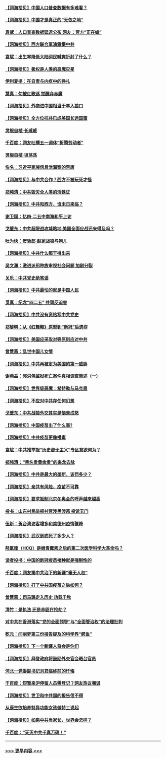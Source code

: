 #### [【网海拾贝】中国人口普查数据有多难看？](../pages/nsc993/n12917822.md?t=05020751) 
#### [【网海拾贝】中国才是真正的“无依之地”](../pages/nsc993/n12915845.md?t=05020751) 
#### [袁斌：人口普查数据延迟公布 网友：官方“正在编”](../pages/nsc993/n12915748.md?t=05020751) 
#### [【网海拾贝】西方联合军演震慑中共](../pages/nsc993/n12913466.md?t=05020751) 
#### [袁斌：出生率降低大陆网民喊爽折射了什么？](../pages/nsc993/n12913365.md?t=05020751) 
#### [【网海拾贝】极权是人类的恶魔灾星](../pages/nsc993/n12910697.md?t=05020751) 
#### [伊利夏提：在自责与内疚中的挣扎](../pages/nsc993/n12910493.md?t=05020751) 
#### [慧真：勿被红歌迷 觉醒弃赤魔](../pages/nsc993/n12910485.md?t=05020751) 
#### [【网海拾贝】外商进中国相当于羊入狼口](../pages/nsc993/n12908274.md?t=05020751) 
#### [【网海拾贝】全方位抗共已成美国长远国策](../pages/nsc993/n12906878.md?t=05020751) 
#### [灵根自植‧长戚戚](../pages/nsc993/n12905585.md?t=05020751) 
#### [千百度：网友吐槽五一调休“折腾劳动者”](../pages/nsc993/n12905934.md?t=05020751) 
#### [灵根自植‧坦荡荡](../pages/nsc993/n12905562.md?t=05020751) 
#### [佚名：习近平家族信息泄漏案的荒唐](../pages/nsc993/n12904705.md?t=05020751) 
#### [【网海拾贝】与中共合作？西方不被玩死才怪](../pages/nsc993/n12903873.md?t=05020751) 
#### [郑纯清：中共毁灭全人类的活铁证](../pages/nsc993/n12903785.md?t=05020751) 
#### [【网海拾贝】中共和西方，谁末日来临？](../pages/nsc993/n12903482.md?t=05020751) 
#### [谢卫国：忆四‧二五中南海和平上访](../pages/nsc993/n12902192.md?t=05020751) 
#### [戈壁东：中共超限战攻城略地 美国全面应战还来得及吗？](../pages/nsc993/n12902297.md?t=05020751) 
#### [吐为快：贺骄郎‧赵家战狼与狗儿](../pages/nsc993/n12902280.md?t=05020751) 
#### [【网海拾贝】中共什么都干得出来](../pages/nsc993/n12897500.md?t=05020751) 
#### [吴文渊：激进派用种族审视社会问题 加剧分裂](../pages/nsc993/n12893881.md?t=05020751) 
#### [关乐：中共党史绝笔谣](../pages/nsc993/n12897270.md?t=05020751) 
#### [【网海拾贝】中共最怕的就是中国人民](../pages/nsc993/n12894705.md?t=05020751) 
#### [觅真：纪念“四二五” 共同反迫害](../pages/nsc993/n12894553.md?t=05020751) 
#### [【网海拾贝】中共没有资格写中共党史](../pages/nsc993/n12892231.md?t=05020751) 
#### [郑黎明：从《红舞鞋》原型到“新冠”后遗症](../pages/nsc993/n12890469.md?t=05020751) 
#### [【网海拾贝】美国应采取对等原则应对中共](../pages/nsc993/n12889176.md?t=05020751) 
#### [曾慧燕：乱世中国儿女情](../pages/nsc993/n12887931.md?t=05020751) 
#### [【网海拾贝】中共再被定为美国的第一威胁](../pages/nsc993/n12887580.md?t=05020751) 
#### [谢燕益：郭洪伟监狱死亡案件真相调查简述（一）](../pages/nsc993/n12885648.md?t=05020751) 
#### [【网海拾贝】世界级恶魔：希特勒与马克思](../pages/nsc993/n12884062.md?t=05020751) 
#### [【网海拾贝】不应对中共存任何幻想](../pages/nsc993/n12881460.md?t=05020751) 
#### [戈壁东：中共战狼外交其实是恼羞成怒](../pages/nsc993/n12880392.md?t=05020751) 
#### [【网海拾贝】中国疫苗出了什么事?](../pages/nsc993/n12879124.md?t=05020751) 
#### [【网海拾贝】中共疫苗更像播毒](../pages/nsc993/n12876631.md?t=05020751) 
#### [袁斌：中共推举报“历史虚无主义”专区意欲何为？](../pages/nsc993/n12876530.md?t=05020751) 
#### [郑纯清：“黑名贵黄命贵”的来龙去脉](../pages/nsc993/n12875589.md?t=05020751) 
#### [【网海拾贝】中共是最大的垄断，该罚多少？](../pages/nsc993/n12874006.md?t=05020751) 
#### [【网海拾贝】亲共有风险，疫苗不可靠](../pages/nsc993/n12872224.md?t=05020751) 
#### [【网海拾贝】要求抵制北京冬奥会的呼声越来越高](../pages/nsc993/n12868962.md?t=05020751) 
#### [投书：山东村民举报村官涉黑涉恶 投诉无门](../pages/nsc993/n12869726.md?t=05020751) 
#### [伍新：贺台湾访客增多和美德州疫情骤降](../pages/nsc993/n12865651.md?t=05020751) 
#### [【网海拾贝】武汉到底死了多少人？](../pages/nsc993/n12863707.md?t=05020751) 
#### [羟氯喹（HCQ）是继青霉素之后的第二次医学科学大革命吗？](../pages/nsc993/n12638564.md?t=05020751) 
#### [读者投书：中国的新冠疫苗接种就是强制性的](../pages/nsc993/n12859932.md?t=05020751) 
#### [千百度：网友揭中共治下的新疆“毫无人权”](../pages/nsc993/n12858385.md?t=05020751) 
#### [【网海拾贝】打了中共国疫苗之后如何？](../pages/nsc993/n12857866.md?t=05020751) 
#### [曾慧燕：司马璐走入历史 功载千秋](../pages/nsc993/n12856996.md?t=05020751) 
#### [清竹：是执法 还是赤匪在抢劫？](../pages/nsc993/n12856952.md?t=05020751) 
#### [对中共在香港落实“党的全面领导”与“全面管治权”的法理批判](../pages/nsc993/n12856929.md?t=05020751) 
#### [乾元：闫丽梦第三份报告提及的科学界“鳄鱼”](../pages/nsc993/n12855985.md?t=05020751) 
#### [【网海拾贝】下一个新疆人将会是你们](../pages/nsc993/n12855864.md?t=05020751) 
#### [【网海拾贝】拜登政府将鼓励外交官会晤台官员](../pages/nsc993/n12853615.md?t=05020751) 
#### [河北一党委副书记刘君临终前的忏悔](../pages/nsc993/n12849420.md?t=05020751) 
#### [千百度：短暂来沪停留人员需登记？网友热议嘲讽](../pages/nsc993/n12853497.md?t=05020751) 
#### [【网海拾贝】世卫和中共国的报告信不得](../pages/nsc993/n12850902.md?t=05020751) 
#### [从康生欲培养特异功能女孩做特工说起](../pages/nsc993/n12849289.md?t=05020751) 
#### [【网海拾贝】如果中共当家长，世界会怎样？](../pages/nsc993/n12848436.md?t=05020751) 
#### [千百度：“天灭中共千真万确！”](../pages/nsc993/n12845659.md?t=05020751) 

----
#### [ >>> 更早内容 <<< ](../indexes/nsc993-earlier.md)
